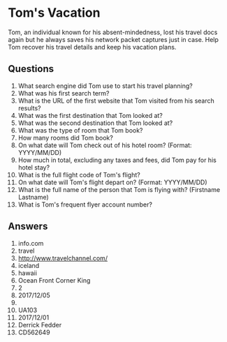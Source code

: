 # Tom's Vacation
Tom, an individual known for his absent-mindedness, lost his travel docs again but he always saves his network packet captures just in case. Help Tom recover his travel details and keep his vacation plans.

## Questions
1. What search engine did Tom use to start his travel planning?
2. What was his first search term?
3. What is the URL of the first website that Tom visited from his search results?
4. What was the first destination that Tom looked at?
5. What was the second destination that Tom looked at?
6. What was the type of room that Tom book?
7. How many rooms did Tom book?
8. On what date will Tom check out of his hotel room? (Format: YYYY/MM/DD)
9. How much in total, excluding any taxes and fees, did Tom pay for his hotel stay?
10. What is the full flight code of Tom's flight?
11. On what date will Tom's flight depart on? (Format: YYYY/MM/DD)
12. What is the full name of the person that Tom is flying with? (Firstname Lastname)
13. What is Tom's frequent flyer account number?

## Answers
1. info.com
2. travel
3. http://www.travelchannel.com/
4. iceland
5. hawaii
6. Ocean Front Corner King
7. 2
8. 2017/12/05
9. 
10. UA103
11. 2017/12/01
12. Derrick Fedder
13. CD562649
